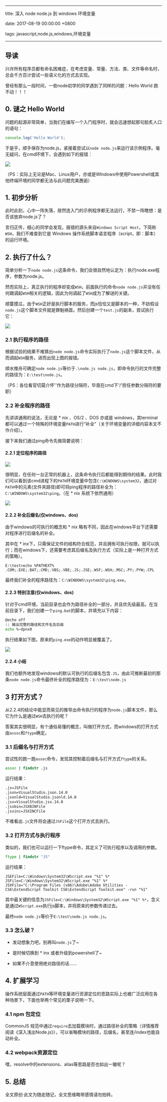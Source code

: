 
---

title: 深入 node node.js 到 windows 环境变量

date: 2017-08-19 00:00:00 +0800

tags: javascript,node.js,windows,环境变量

---
<a name="bs4ibp"></a>
## [](#bs4ibp)导读

兴许所有程序员都有命名困难症，在考虑变量、常量、方法、类、文件等命名时，总会千方百计尝试一些语义化的方式去实现。

曾经有那么一段时间，一些node初学的同学遇到了同样的问题：Hello World 跑不动！！！

<a name="pyovmr"></a>
## [](#pyovmr)0. 谜之 Hello World

问题的起源非常简单，当我们在编写一个入门程序时，就会迅速想起那句脍炙人口的语句：

```javascript
console.log('Hello World');
```

于是乎，顺手保存为node.js，紧接着尝试以`node node.js`来运行该示例程序。毫无疑问，在cmd环境下，会遇到如下的报错：

<!-- more -->

![](https://cdn.yuque.com/yuque/0/2018/png/103147/1530283568108-6e8cae58-4157-416f-a72f-3ab1e987d86d.png#width=565)


（PS：实际上无论是Mac、Linux用户，亦或是WIndows中使用Powershell或其他终端环境的同学都无法与此问题完美邂逅）

<a name="revyzg"></a>
## [](#revyzg)1. 初步分析

此时此刻，心中一阵失落，居然连入门的示例程序都无法运行，不禁一阵瞎想：是否该放弃node.js了？

言归正传，细心的同学会发现，报错的源头来自`Windows Script Host`，下简称`WSH`，我们不难查到它是 Windows 操作系统脚本语言程序（script，即：脚本）的运行环境。

<a name="cpxapg"></a>
## [](#cpxapg)2. 执行了什么？

简单分析一下`node node.js`这条命令，我们会很自然地认定为：执行node.exe程序，参数为node.js。

然而实际上，真正执行的程序却变成`WSH`，前面执行的命令`node node.js`并没有任何跟调起`WSH`相关的逻辑，因此为何调起了`WSH`成为了解谜的关键。

顺蔓摸瓜，由于`WSH`正好是执行脚本的服务，而js恰恰又是脚本的一种，不妨假设`node.js`这个脚本文件就是罪魁祸首。然后创建一个`test.js`的副本，尝试执行它：

![](https://cdn.yuque.com/yuque/0/2018/png/103147/1530283579297-58c3fa0b-a64b-48c6-b48e-2d2d95788c1b.png#width=573)

<a name="wgicug"></a>
### [](#wgicug)2.1 执行程序的路径

根据试验的结果不难猜出`node node.js`命令实际执行了`node.js`这个脚本文件，从而调起`WSH`服务，进而出现上图的报错。

顺水推舟可确定`node node.js`等价于`.\node.js node.js`，即命令执行的文件完整的路径为：`E:\test\node.js`。

（PS：各位看官切莫介怀''作为路径分隔符，毕竟在cmd下'/'担任参数分隔符的要职）

<a name="lh6byo"></a>
### [](#lh6byo)2.2 补全程序的路径

先讲讲通用的说法，无论是 * nix 、OS/2 、DOS 亦或是 windows，其terminal都可以通过一个特殊的环境变量`PATH`进行“补全”（关于环境变量的详细内容本文不作介绍）。

接下来我们通过ping命令先做简要说明：

<a name="18wgxt"></a>
#### [](#18wgxt)2.2.1 定位程序的路径

![](https://cdn.yuque.com/yuque/0/2018/png/103147/1530283587792-4ced2a94-ce79-49de-8ff3-2fc6864b9c1d.png#width=462)

很明显，在任何一台正常的机器上，这条命令执行后都能得到期待的结果。此时我们可以看到该cmd进程下的`PATH`环境变量中包含`C:\WINDOWS\system32`，通过对`PATH`中的元素(文件夹路径)即可将ping程序的路径补全为：`C:\WINDOWS\system32\ping`。（在 * nix 系统下依然通用）

![](https://cdn.yuque.com/yuque/0/2018/png/103147/1530283599104-8cb6d3a0-8146-4013-8050-c72dc48774a3.png#width=747)

<a name="6803ix"></a>
#### [](#6803ix)2.2.2 补全后缀名(仅windows、dos)

由于windows的可执行的概念和 * nix 略有不同，因此在windows平台下还需要对程序进行后缀名的补全。

其中在 * inx下，只需保证文件的结构符合规范，并且拥有可执行权限，就可以执行；而在windows下，还需要考虑其后缀名及执行方式（实际上是一种打开方式的策略）。

```
E:\test>echo %PATHEXT%
.COM;.EXE;.BAT;.CMD;.VBS;.VBE;.JS;.JSE;.WSF;.WSH;.MSC;.PY;.PYW;.CPL
```

最终我们补全的程序路径为：`C:\WINDOWS\system32\ping.exe`，

<a name="gsrbge"></a>
#### [](#gsrbge)2.2.3 特别注意(仅windows、dos)

针对于cmd环境，当前目录也会作为路径补全的一部分，并且优先级最高。在当前目录下，我们创建一个`ping.bat`的脚本，并填充以下内容：

```bash
@echo off
:: 输出完整的路径和文件名及后缀
echo %~dpnx0
```

执行结果如下图，原来的`ping.exe`的动作明显被覆盖了。

![](https://cdn.yuque.com/yuque/0/2018/png/103147/1530283614729-6819eb33-989b-4506-8bed-b1adbcf1e8fe.png#width=569)

<a name="sl0woo"></a>
#### [](#sl0woo)2.2.4 小结

我们也额外地发现windows的默认可执行的后缀名包含`.JS`，由此可推断最初的那条`node node.js`命令最终补全的程序路径为：`E:\test\node.js`

<a name="gpfwgw"></a>
## [](#gpfwgw)3 打开方式？

从2.2.4的结论中能显而易见的推导出命令执行的程序为`node.js`脚本文件，那么它为什么是通过`WSH`去执行的呢？

答案其实很明显，有个通俗易懂的概念，叫做打开方式，而windows的打开方式由`assoc`和`ftype`确定。

<a name="s6hrwf"></a>
### [](#s6hrwf)3.1 后缀名与打开方式

尝试性的跑一跑`assoc`命令，发现其控制着后缀名与打开方式`ftype`的关系。

```bat
assoc | findstr .js
```

运行结果：

```bat
.js=JSFile
.json=VisualStudio.json.14.0
.jsonld=VisualStudio.jsonld.14.0
.jsx=VisualStudio.jsx.14.0
.jsxbin=JSXBINFile
.jsxinc=JSXINCFile
```

不难看出`.js`文件将会通过`JSFile`这个打开方式去执行。

<a name="i9gzih"></a>
### [](#i9gzih)3.2 打开方式与执行程序

类似的，我们也可以运行一下ftype命令，其定义了可执行程序以及调用的参数。

```bat
ftype | findstr "JS"
```

运行结果：

```
JSEFile=C:\Windows\System32\WScript.exe "%1" %*
JSFile=C:\Windows\System32\WScript.exe "%1" %*
JSXFile="C:\Program Files (x86)\Adobe\Adobe Utilities - CS6\ExtendScript Toolkit CS6\ExtendScript Toolkit.exe" -run "%1"
```

其中最关键的信息为`JSFile=C:\Windows\System32\WScript.exe "%1" %*`，含义是通过`WScript.exe`执行js脚本，并将原来的参数传递过去。

最终`node node.js`等价于`E:\test\node.js node.js`。

<a name="e1buxd"></a>
### [](#e1buxd)3.3 怎么破？

- 发动想象力吧，别再叫`node.js`了~

- 是时候切换到 * inx 或者升级到powershell了~

- 如果不介意使用绝对路径的话……


<a name="fgo9hh"></a>
## [](#fgo9hh)4. 扩展学习

操作系统层面通过`PATH`等环境变量进行资源定位的思路实际上也被广泛应用在各种场景下，下面也举两个常见的栗子说明一下。

<a name="lvw4dm"></a>
### [](#lvw4dm)4.1 npm 包定位

CommonJS 规范中通过`require`去加载模块时，通过路径补全的策略（详情推荐阅读《深入浅出Node.js》），可以省略模块的路径，后缀名，甚至连/index也能自动补全。

<a name="t4egqi"></a>
### [](#t4egqi)4.2 webpack资源定位

嘿，resolve中的extensions、alias等思路是否也如出一辙呢？

<a name="fqyqxe"></a>
## [](#fqyqxe)5. 总结

全文原创·此文为随走随记，全文思维略带感情请勿拍砖。

